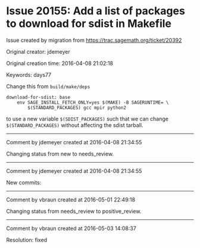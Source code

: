 # Issue 20155: Add a list of packages to download for sdist in Makefile

Issue created by migration from https://trac.sagemath.org/ticket/20392

Original creator: jdemeyer

Original creation time: 2016-04-08 21:02:18

Keywords: days77

Change this from `build/make/deps`

```
download-for-sdist: base
    env SAGE_INSTALL_FETCH_ONLY=yes $(MAKE) -B SAGERUNTIME= \
        $(STANDARD_PACKAGES) gcc mpir python2
```

to use a new variable `$(SDIST_PACKAGES)` such that we can change `$(STANDARD_PACKAGES)` without affecting the sdist tarball.


---

Comment by jdemeyer created at 2016-04-08 21:34:55

Changing status from new to needs_review.


---

Comment by jdemeyer created at 2016-04-08 21:34:55

New commits:


---

Comment by vbraun created at 2016-05-01 22:49:18

Changing status from needs_review to positive_review.


---

Comment by vbraun created at 2016-05-03 14:08:37

Resolution: fixed
